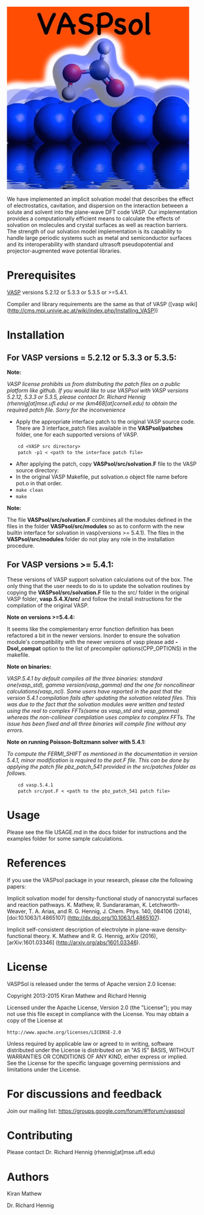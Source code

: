 [![vaspsol](docs/logo.jpeg)](http://vaspsol.mse.ufl.edu/)

We have implemented an implicit solvation model that describes the effect of 
electrostatics, cavitation, and dispersion on the interaction between a solute 
and solvent into the plane-wave DFT code VASP. Our implementation provides a 
computationally efficient means to calculate the effects of solvation on molecules 
and crystal surfaces as well as reaction barriers. The strength of our solvation model 
implementation is its capability to handle large periodic systems such as metal and 
semiconductor surfaces and its interoperability with standard ultrasoft pseudopotential and 
projector-augmented wave potential libraries.

Prerequisites
===============
[VASP](http://www.vasp.at/) versions 5.2.12 or 5.3.3 or 5.3.5 or >=5.4.1.

Compiler and library requirements are the same as that of VASP ([vasp wiki] (http://cms.mpi.univie.ac.at/wiki/index.php/Installing_VASP))

Installation
=============

For VASP versions = 5.2.12 or 5.3.3 or 5.3.5:
----------------------------------------------

**Note:**

*VASP license prohibits us from distributing the patch files on a public platform like github.
If you would like to use VASPsol with VASP versions 5.2.12, 5.3.3 or 5.3.5, please contact 
Dr. Richard Hennig (rhennig[at]mse.ufl.edu) or me (km468[at]cornell.edu) to obtain the required patch file.
Sorry for the inconvenience*

- Apply the appropriate interface patch to the original VASP source code. There are 3 interface_patch files 
available in the **VASPsol/patches** folder, one for each supported versions of VASP.
```   
    cd <VASP src directory>
    patch -p1 < <path to the interface patch file>
```
- After applying the patch, copy **VASPsol/src/solvation.F** file to the VASP source directory:
- In the original VASP Makefile, put solvation.o object file name before pot.o in that order.
- ``` make clean ```
- ``` make ```

**Note:**

The file **VASPsol/src/solvation.F** combines all the modules defined in the files in the folder 
**VASPsol/src/modules** so as to conform with the new builtin interface for solvation in vasp(versions >= 5.4.1).
The files in the **VASPsol/src/modules** folder do not play any role in the installation procedure.


For VASP versions >= 5.4.1:
----------------------------

These versions of VASP support solvation calculations out of the box.
The only thing that the user needs to do is to update the solvation routines by copying 
the **VASPsol/src/solvation.F** file to the src/ folder in the original VASP folder, **vasp.5.4.X/src/** and 
follow the install instructions for the compilation of the original VASP.

**Note on versions >=5.4.4:**

It seems like the complementary error function definition has been refactored a bit in the newer versions. Inorder 
to ensure the solvation module's compatibility with the newer versions of vasp please add **-Dsol_compat** option 
to the list of precompiler options(CPP_OPTIONS) in the makefile.

**Note on binaries:**

*VASP.5.4.1 by default compiles all the three binaries: standard one(vasp_std), gamma version(vasp_gamma) and 
the one for noncollinear calculations(vasp_ncl). Some users have reported in the past that the version 5.4.1 
compilation fails after updating the solvation related files. This was due to the fact that the solvation 
modules were written and tested using the real to complex FFTs(same as vasp_std and vasp_gamma) whereas 
the non-collinear compilation uses complex to complex FFTs. The issue has been fixed and all three binaries 
will compile fine without any errors.*

**Note on running Poisson-Boltzmann solver with 5.4.1:**

*To compute the FERMI_SHIFT as mentioned in the documentation in version 5.4.1, minor modification is required
to the pot.F file. This can be done by applying the patch file pbz_patch_541 provided in the src/patches folder
as follows.*
```   
    cd vasp.5.4.1
    patch src/pot.F < <path to the pbz_patch_541 patch file>
```

Usage
======
Please see the file USAGE.md in the docs folder for instructions and the examples folder for some sample calculations.

References
===========
If you use the VASPsol package in your research, please cite the following papers:

Implicit solvation model for density-functional study of nanocrystal surfaces and reaction pathways.
 K. Mathew, R. Sundararaman, K. Letchworth-Weaver, T. A. Arias, and R. G. Hennig, J. Chem. Phys. 140, 084106 (2014), [doi:10.1063/1.4865107] (http://dx.doi.org/10.1063/1.4865107).

Implicit self-consistent description of electrolyte in plane-wave density-functional theory. K. Mathew and R. G. Hennig, arXiv (2016), [arXiv:1601.03346] (http://arxiv.org/abs/1601.03346).

License
=========
VASPSol is released under the terms of Apache version 2.0 license:

Copyright 2013-2015 Kiran Mathew and Richard Hennig

Licensed under the Apache License, Version 2.0 (the "License");
you may not use this file except in compliance with the License.
You may obtain a copy of the License at

    http://www.apache.org/licenses/LICENSE-2.0

Unless required by applicable law or agreed to in writing, software
distributed under the License is distributed on an "AS IS" BASIS,
WITHOUT WARRANTIES OR CONDITIONS OF ANY KIND, either express or implied.
See the License for the specific language governing permissions and
limitations under the License.

For discussions and feedback
=============================
Join our mailing list: https://groups.google.com/forum/#!forum/vaspsol

Contributing
=============
Please contact Dr. Richard Hennig (rhennig[at]mse.ufl.edu)

Authors
========
Kiran Mathew

Dr. Richard Hennig
